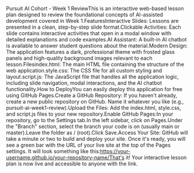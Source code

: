 Pursuit AI Cohort - Week 1 ReviewThis is an interactive web-based lesson plan designed to review the foundational concepts of AI-assisted development covered in Week 1.FeaturesInteractive Slides: Lessons are presented in a clean, step-by-step slide format.Clickable Activities: Each slide contains interactive activities that open in a modal window with detailed explanations and code examples.AI Assistant: A built-in AI chatbot is available to answer student questions about the material.Modern Design: The application features a dark, professional theme with frosted glass panels and high-quality background images relevant to each lesson.Filesindex.html: The main HTML file containing the structure of the web application.style.css: The CSS file for all custom styling and layout.script.js: The JavaScript file that handles all the application logic, including slide navigation, modal interactions, and the AI chatbot functionality.How to DeployYou can easily deploy this application for free using GitHub Pages.Create a GitHub Repository: If you haven't already, create a new public repository on GitHub. Name it whatever you like (e.g., pursuit-ai-week1-review).Upload the Files: Add the index.html, style.css, and script.js files to your new repository.Enable GitHub Pages:In your repository, go to the Settings tab.In the left sidebar, click on Pages.Under the "Branch" section, select the branch your code is on (usually main or master).Leave the folder as / (root).Click Save.Access Your Site: GitHub will take a minute or two to build and deploy your site. Once it's ready, you will see a green bar with the URL of your live site at the top of the Pages settings. It will look something like this:https://your-username.github.io/your-repository-name/That's it! Your interactive lesson plan is now live and accessible to anyone with the link.